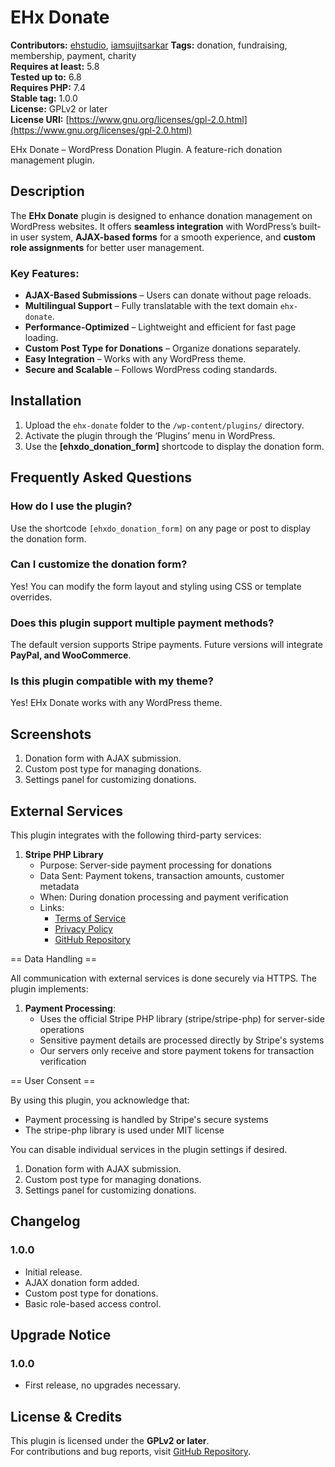 # EHx Donate

**Contributors:** [ehstudio](https://profiles.wordpress.org/ehstudio), [iamsujitsarkar](https://profiles.wordpress.org/iamsujitsarkar)
**Tags:** donation, fundraising, membership, payment, charity  
**Requires at least:** 5.8  
**Tested up to:** 6.8  
**Requires PHP:** 7.4  
**Stable tag:** 1.0.0  
**License:** GPLv2 or later  
**License URI:** [https://www.gnu.org/licenses/gpl-2.0.html](https://www.gnu.org/licenses/gpl-2.0.html)  

EHx Donate – WordPress Donation Plugin. A feature-rich donation management plugin.

## Description

The **EHx Donate** plugin is designed to enhance donation management on WordPress websites. It offers **seamless integration** with WordPress’s built-in user system, **AJAX-based forms** for a smooth experience, and **custom role assignments** for better user management.

### Key Features:
- **AJAX-Based Submissions** – Users can donate without page reloads.
- **Multilingual Support** – Fully translatable with the text domain `ehx-donate`.
- **Performance-Optimized** – Lightweight and efficient for fast page loading.
- **Custom Post Type for Donations** – Organize donations separately.
- **Easy Integration** – Works with any WordPress theme.
- **Secure and Scalable** – Follows WordPress coding standards.

## Installation

1. Upload the `ehx-donate` folder to the `/wp-content/plugins/` directory.
2. Activate the plugin through the ‘Plugins’ menu in WordPress.
3. Use the **[ehxdo_donation_form]** shortcode to display the donation form.

## Frequently Asked Questions

### How do I use the plugin?
Use the shortcode `[ehxdo_donation_form]` on any page or post to display the donation form.

### Can I customize the donation form?
Yes! You can modify the form layout and styling using CSS or template overrides.

### Does this plugin support multiple payment methods?
The default version supports Stripe payments. Future versions will integrate **PayPal, and WooCommerce**.

### Is this plugin compatible with my theme?
Yes! EHx Donate works with any WordPress theme.

## Screenshots

1. Donation form with AJAX submission.
2. Custom post type for managing donations.
3. Settings panel for customizing donations.

## External Services
This plugin integrates with the following third-party services:

1. **Stripe PHP Library**
   - Purpose: Server-side payment processing for donations
   - Data Sent: Payment tokens, transaction amounts, customer metadata
   - When: During donation processing and payment verification
   - Links:
     - [Terms of Service](https://stripe.com/legal)
     - [Privacy Policy](https://stripe.com/privacy)
     - [GitHub Repository](https://github.com/stripe/stripe-php)

== Data Handling ==

All communication with external services is done securely via HTTPS. The plugin implements:

1. **Payment Processing**:
   - Uses the official Stripe PHP library (stripe/stripe-php) for server-side operations
   - Sensitive payment details are processed directly by Stripe's systems
   - Our servers only receive and store payment tokens for transaction verification

== User Consent ==

By using this plugin, you acknowledge that:
- Payment processing is handled by Stripe's secure systems
- The stripe-php library is used under MIT license

You can disable individual services in the plugin settings if desired.

1. Donation form with AJAX submission.
2. Custom post type for managing donations.
3. Settings panel for customizing donations.

## Changelog

### 1.0.0
- Initial release.
- AJAX donation form added.
- Custom post type for donations.
- Basic role-based access control.

## Upgrade Notice

### 1.0.0
- First release, no upgrades necessary.

## License & Credits

This plugin is licensed under the **GPLv2 or later**.  
For contributions and bug reports, visit [GitHub Repository](https://github.com/ehstudio/ehx-donate).

